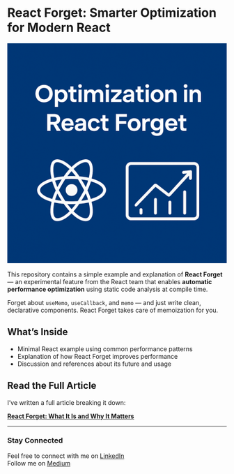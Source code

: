 # React Forget: Smarter Optimization for Modern React

![React Logo](https://github.com/frau-azadeh/react-forget/blob/main/react-forget.png)

This repository contains a simple example and explanation of **React Forget** — an experimental feature from the React team that enables **automatic performance optimization** using static code analysis at compile time.

Forget about `useMemo`, `useCallback`, and `memo` — and just write clean, declarative components. React Forget takes care of memoization for you.

## What’s Inside

- Minimal React example using common performance patterns
- Explanation of how React Forget improves performance
- Discussion and references about its future and usage

## Read the Full Article

I’ve written a full article breaking it down:

[**React Forget: What It Is and Why It Matters**](https://medium.com/@designweb.azadeh/what-is-react-forget-and-why-it-matters-7a9823e0877f)

---

### Stay Connected
Feel free to connect with me on [LinkedIn](https://www.linkedin.com/in/azadeh-sharifi-soltani)  
Follow me on [Medium](https://medium.com/@designweb.azadeh)


